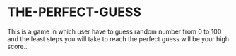 # THE-PERFECT-GUESS
 This is a game in which user have to guess random number from 0 to 100 and the least steps you will take to reach the perfect guess will be your high score..
